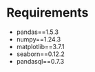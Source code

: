 # Requirements

* pandas==1.5.3
* numpy==1.24.3
* matplotlib==3.7.1
* seaborn==0.12.2
* pandasql==0.7.3
